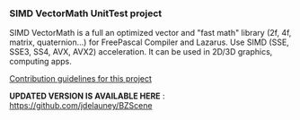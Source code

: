 ### SIMD VectorMath UnitTest project

SIMD VectorMath is a full an optimized vector and "fast math" library (2f, 4f, matrix, quaternion...)  for FreePascal Compiler and Lazarus.
Use SIMD (SSE, SSE3, SS4, AVX, AVX2) acceleration.
It can be used in 2D/3D graphics, computing apps.   
  
  
[Contribution guidelines for this project](CONTRIBUTING.md)

**UPDATED VERSION IS AVAILABLE HERE** : https://github.com/jdelauney/BZScene

